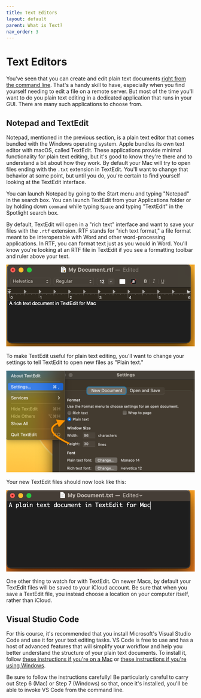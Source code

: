 ```yaml
---
title: Text Editors
layout: default
parent: What is Text?
nav_order: 3
---
```


# Text Editors

You've seen that you can create and edit plain text documents [right from the command line](/mod-2/editing-from-the-command-line). That's a handy skill to have, especially when you find yourself needing to edit a file on a remote server. But most of the time you'll want to do you plain text editing in a dedicated application that runs in your GUI. There are many such applications to choose from.

## Notepad and TextEdit

Notepad, mentioned in the previous section, is a plain text editor that comes bundled with the Windows operating system. Apple bundles its own text editor with macOS, called TextEdit. These applications provide minimal functionality for plain text editing, but it's good to know they're there and to understand a bit about how they work. By default your Mac will try to open files ending with the `.txt` extension in TextEdit. You'll want to change that behavior at some point, but until you do, you're certain to find yourself looking at the TextEdit interface.

You can launch Notepad by going to the Start menu and typing "Notepad" in the search box. You can launch TextEdit from your Applications folder or by holding down `command` while typing `Space` and typing "TextEdit" in the Spotlight search box.

By default, TextEdit will open in a "rich text" interface and want to save your files with the `.rtf` extension. RTF stands for "rich text format," a file format meant to be interoperable with Word and other word-processing applications. In RTF, you can format text just as you would in Word. You'll know you're looking at an RTF file in TextEdit if you see a formatting toolbar and ruler above your text.

![TextEdit file in rtf](../assets/textedit-rtf.png)

To make TextEdit useful for plain text editing, you'll want to change your settings to tell TextEdit to open new files as "Plain text."

![TextEdit settings](../assets/textedit-settings.png)

Your new TextEdit files should now look like this:

![TextEdit file in txt](../assets/textedit-txt.png)

One other thing to watch for with TextEdit. On newer Macs, by default your TextEdit files will be saved to your iCloud account. Be sure that when you save a TextEdit file, you instead choose a location on your computer itself, rather than iCloud.

## Visual Studio Code

For this course, it's recommended that you install Microsoft's Visual Studio Code and use it for your text editing tasks. VS Code is free to use and has a host of advanced features that will simplify your workflow and help you better understand the structure of your plain text documents. To install it, follow [these instructions if you're on a Mac](https://www.curriculum.dhinstitutes.org/installations/microsoft-visual-studio-code/macos/) or [these instructions if you're using Windows](https://www.curriculum.dhinstitutes.org/installations/microsoft-visual-studio-code/windows/).

Be sure to follow the instructions carefully! Be particularly careful to carry out Step 6 (Mac) or Step 7 (Windows) so that, once it's installed, you'll be able to invoke VS Code from the command line.